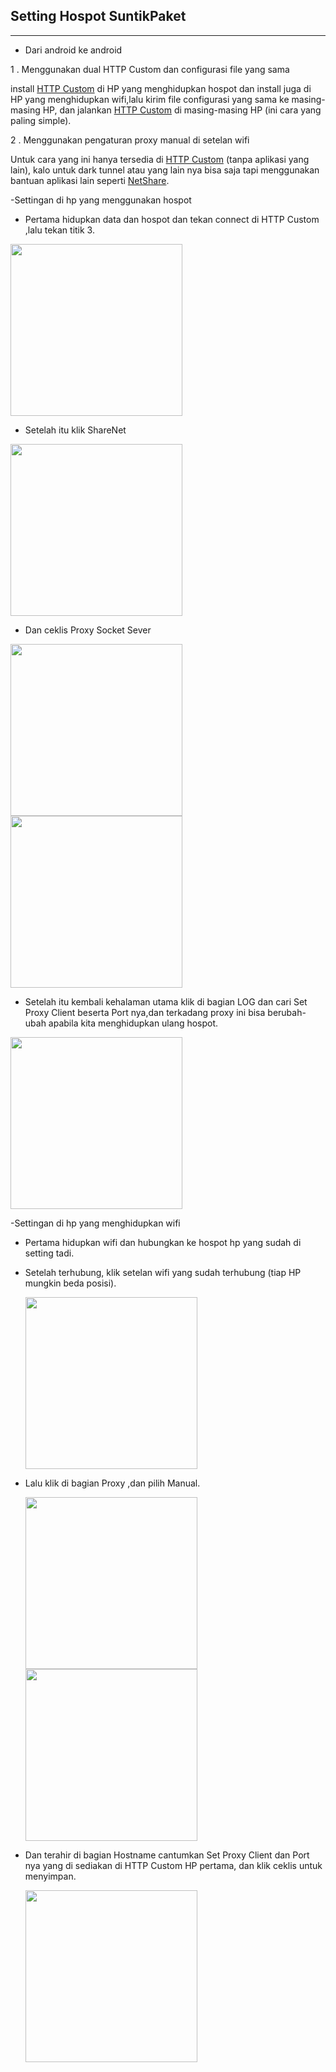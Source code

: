 ## Setting Hospot SuntikPaket
***
* Dari android ke android

 1 . Menggunakan dual HTTP Custom dan configurasi file yang sama <p>install [HTTP Custom](https://play.google.com/store/apps/details?id=xyz.easypro.httpcustom) di HP yang menghidupkan hospot dan install juga di HP yang menghidupkan wifi,lalu kirim file configurasi yang sama ke masing-masing HP, dan jalankan [HTTP Custom](https://play.google.com/store/apps/details?id=xyz.easypro.httpcustom) di masing-masing HP (ini cara yang paling simple).</p>
  
  2 . Menggunakan pengaturan proxy manual di setelan wifi<p> Untuk cara yang ini hanya tersedia di [HTTP Custom](https://play.google.com/store/apps/details?id=xyz.easypro.httpcustom) (tanpa aplikasi yang lain), kalo untuk dark tunnel atau yang lain nya bisa saja tapi menggunakan bantuan aplikasi lain seperti [NetShare](https://play.google.com/store/apps/details?id=kha.prog.mikrotik).  </p>
  -Settingan di hp yang menggunakan hospot
 * Pertama hidupkan data dan hospot dan tekan connect di HTTP Custom ,lalu tekan titik 3.
 
<img src="./ss/a.jpg" width="275px"> 

 * Setelah itu klik ShareNet
 
 <img src="./ss/b.jpg" width="275px">
 
 * Dan ceklis Proxy Socket Sever
 
<img src="./ss/c.jpg" width="275px"><img src="./ss/d.jpg" width="275px">

 * Setelah itu kembali kehalaman utama klik di bagian LOG dan cari Set Proxy Client beserta Port nya,dan terkadang proxy ini bisa berubah-ubah apabila kita menghidupkan ulang hospot.

 <img src="./ss/f.jpg" width="275px">

 -Settingan di hp yang menghidupkan wifi
 * Pertama hidupkan wifi dan hubungkan ke hospot hp yang sudah di setting tadi.
 * Setelah terhubung, klik setelan wifi yang sudah terhubung (tiap HP mungkin beda posisi).
   
   <img src="./ss/g.jpg" width="275px">

 * Lalu klik di bagian Proxy ,dan pilih Manual.
   
   <img src="./ss/h.jpg" width="275px"><img src="./ss/i.jpg" width="275px">

 * Dan terahir di bagian Hostname cantumkan Set Proxy Client dan Port nya yang di sediakan di HTTP Custom HP pertama, dan klik ceklis untuk menyimpan.
   
   <img src="./ss/j.jpg" width="275px">




  
